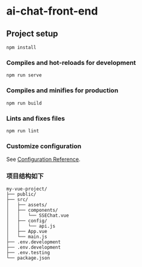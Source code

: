 # ai-chat-front-end

## Project setup
```
npm install
```

### Compiles and hot-reloads for development
```
npm run serve
```

### Compiles and minifies for production
```
npm run build
```

### Lints and fixes files
```
npm run lint
```

### Customize configuration
See [Configuration Reference](https://cli.vuejs.org/config/).

### 项目结构如下
```
my-vue-project/
├── public/
├── src/
│   ├── assets/
│   ├── components/
│   │   └── SSEChat.vue
│   ├── config/
│   │   └── api.js
│   ├── App.vue
│   └── main.js
├── .env.development
├── .env.development
├── .env.testing
└── package.json
```